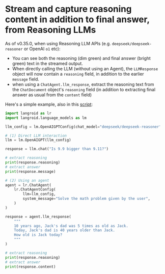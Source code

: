 # Stream and capture reasoning content in addition to final answer, from Reasoning LLMs

As of v0.35.0, when using Reasoning LLM APIs (e.g. `deepseek/deepseek-reasoner`
or OpenAI `o1` etc):

- You can see both the reasoning (dim green) and final answer (bright green) text in the streamed output.
- When directly calling the LLM (without using an Agent), the `LLMResponse` object will now contain a `reasoning` field,
  in addition to the earlier `message` field.
- when using a `ChatAgent.llm_response`, extract the reasoning text from the `ChatDocument` object's `reasoning` field
  (in addition to extracting final answer as usual from the `content` field)

Here's a simple example, also in this [script](https://github.com/langroid/langroid/blob/main/examples/reasoning/agent-reasoning.py):

```python
import langroid as lr
import langroid.language_models as lm

llm_config = lm.OpenAIGPTConfig(chat_model="deepseek/deepseek-reasoner")

# (1) Direct LLM interaction
llm = lm.OpenAIGPT(llm_config)

response = llm.chat("Is 9.9 bigger than 9.11?")

# extract reasoning
print(response.reasoning)
# extract answer
print(response.message)

# (2) Using an agent
agent = lr.ChatAgent(
    lr.ChatAgentConfig(
        llm=llm_config,
        system_message="Solve the math problem given by the user",
    )
)

response = agent.llm_response(
    """
    10 years ago, Jack's dad was 5 times as old as Jack.
    Today, Jack's dad is 40 years older than Jack.
    How old is Jack today?
    """
)

# extract reasoning
print(response.reasoning)
# extract answer
print(response.content)
```
